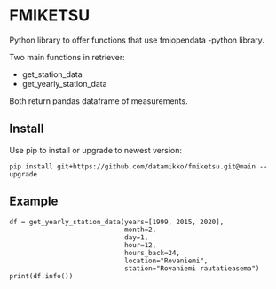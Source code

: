 
# FMIKETSU

Python library to offer functions that use fmiopendata -python library.

Two main functions in retriever:

 * get_station_data
 * get_yearly_station_data

Both return pandas dataframe of measurements.

## Install

Use pip to install or upgrade to newest version:

    pip install git+https://github.com/datamikko/fmiketsu.git@main --upgrade


## Example

    df = get_yearly_station_data(years=[1999, 2015, 2020],
                                 month=2,
                                 day=1,
                                 hour=12,
                                 hours_back=24,
                                 location="Rovaniemi",
                                 station="Rovaniemi rautatieasema")
    print(df.info())